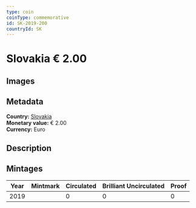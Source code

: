 ```yaml
---
type: coin
coinType: commemorative
id: SK-2019-200
countryId: SK
---
```


# Slovakia € 2.00

## Images


## Metadata

**Country:** [Slovakia](../../Countries/Slovakia/index.md)\
**Monetary value:** € 2.00\
**Currency:** Euro

## Description


## Mintages

| Year | Mintmark | Circulated | Brilliant Uncirculated | Proof |
| ---- | -------- | ---------- | ---------------------- | ----- |
| 2019 |  | 0| 0 | 0 |
